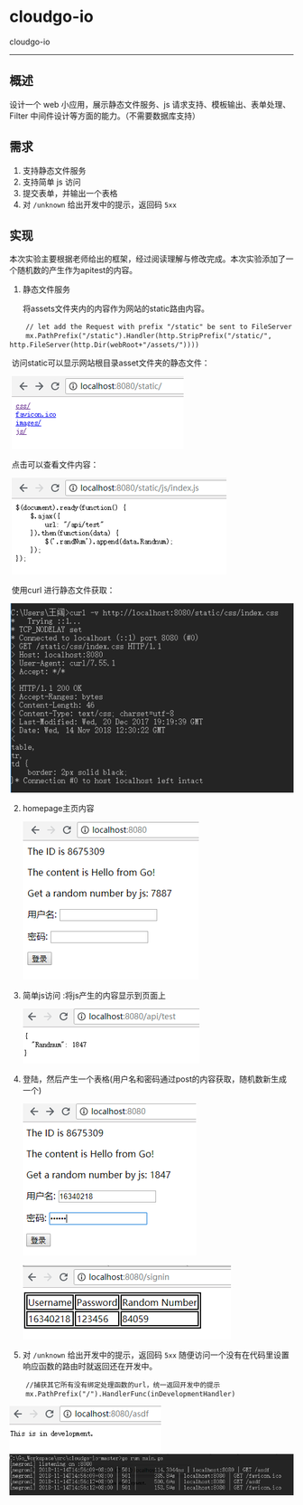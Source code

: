 # cloudgo-io

cloudgo-io

---
## 概述

设计一个 web 小应用，展示静态文件服务、js 请求支持、模板输出、表单处理、Filter 中间件设计等方面的能力。（不需要数据库支持）

## 需求

1. 支持静态文件服务
2. 支持简单 js 访问
3. 提交表单，并输出一个表格
4. 对 `/unknown` 给出开发中的提示，返回码 `5xx`

## 实现

本次实验主要根据老师给出的框架，经过阅读理解与修改完成。本次实验添加了一个随机数的产生作为apitest的内容。

1. 静态文件服务

   将assets文件夹内的内容作为网站的static路由内容。
```
    // let add the Request with prefix "/static" be sent to FileServer
    mx.PathPrefix("/static").Handler(http.StripPrefix("/static/", http.FileServer(http.Dir(webRoot+"/assets/"))))
```

​	访问static可以显示网站根目录asset文件夹的静态文件：

​	![static](./assets/images/static.png)

​	点击可以查看文件内容：



​	![static2](./assets/images/static2.png)

​	使用curl 进行静态文件获取：

![static3](.\assets\images\static3.png)



2. homepage主页内容

   ![index](./assets/images/index.png)

3. 简单js访问 :将js产生的内容显示到页面上

   ![js](./assets/images/js.png)

4. 登陆，然后产生一个表格(用户名和密码通过post的内容获取，随机数新生成一个)

   ![login1](./assets/images/login1.png)

   ![login2](./assets/images/login2.png)


5. 对 `/unknown` 给出开发中的提示，返回码 `5xx`  随便访问一个没有在代码里设置响应函数的路由时就返回还在开发中。
```
    //捕获其它所有没有绑定处理函数的url，统一返回开发中的提示
    mx.PathPrefix("/").HandlerFunc(inDevelopmentHandler)
```
![imp](./assets/images/imp.png)  
![501](./assets/images/501.png)